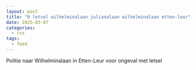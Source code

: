 ```yaml
---
layout: post
title: "0 letsel wilhelminalaan julianalaan wilhelminalaan etten-leur"
date: 2025-03-07
categories: 
  - rss
tags: 
  - feed
---
```


Politie naar Wilhelminalaan in Etten-Leur voor ongeval met letsel
